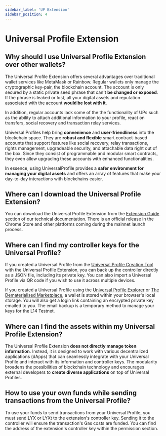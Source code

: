 ```yaml
---
sidebar_label: 'UP Extension'
sidebar_position: 4
---
```


# Universal Profile Extension

## Why should I use Universal Profile Extension over other wallets?

The Universal Profile Extension offers several advantages over traditional wallet services like MetaMask or Rainbow. Regular wallets only manage the cryptographic key-pair, the blockchain account. The account is only secured by a static private seed phrase that can't **be changed or exposed**. If the phrase is leaked or lost, all your digital assets and reputation associated with the account **would be lost with it**.

In addition, regular accounts lack some of the the functionality of UPs such as the ability to attach additional information to your profile, react on transfers, social recovery and transaction relay services.

Universal Profiles help bring **convenience** and **user-friendliness** into the blockchain space. They are **robust and flexible** smart contract-based accounts that support features like social recovery, relay transactions, rights management, upgradeable security, and attachable data right out of the box. Since they consist of programmable and modular smart contracts, they even allow upgrading these accounts with enhanced functionalities.

In essence, using UniversalProfile provides a **safer environment for managing your digital assets** and offers an array of features that make your day-to-day interactions with blockchains easier.

## Where can I download the Universal Profile Extension?

You can download the Universal Profile Extension from the [Extension Guide](../../guides/browser-extension/install-browser-extension) section of our technical documentation. There is an official release in the Chrome Store and other platforms coming during the mainnet launch process.

## Where can I find my controller keys for the Universal Profile?

If you created a Universal Profile from the [Universal Profile Creation Tool](https://my.universalprofile.cloud/) with the Universal Profile Extension, you can back up the controller directly as a JSON file, including its private key. You can also import a Universal Profile via QR code if you wish to use it across multiple devices.

If you created a Universal Profile using the [Universal Profile Explorer](https://universalprofile.cloud/) or [The Dematerialised Marketplace](https://thedematerialised.com/), a wallet is stored within your browser's local storage. You will also get a login link containing an encrypted private key emailed to you. The email backup is a temporary method to manage your keys for the L14 Testnet.

## Where can I find the assets within my Universal Profile Extension?

The Universal Profile Extension **does not directly manage token information**. Instead, it is designed to work with various decentralized applications (dApps) that can seamlessly integrate with your Universal Profile and interact with its information and controller keys. The modularity broadens the possibilities of blockchain technology and encourages external developers to **create diverse applications** on top of Universal Profiles.

## How to use your own funds while sending transactions from the Universal Profile?

To use your funds to send transactions from your Universal Profile, you must send LYX or LYXt to the extension's controller key. Sending it to the controller will ensure the transaction's Gas costs are funded. You can find the address of the extension's controller key within the permission section.
